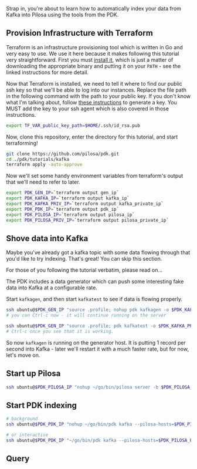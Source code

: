 Strap in, you're about to learn how to automatically index your data from Kafka into Pilosa using the tools from the PDK.

## Provision Infrastructure with Terraform

Terraform is an infrastructure provisioning tool which is written in Go and very easy to use. We use it here because it makes following this tutorial very straightforward. First you must [install it](https://www.terraform.io/intro/getting-started/install.html), which is just a matter of downloading the appropriate binary and putting it on your `PATH` - see the linked instructions for more detail.

Now that Terraform is installed, we need to tell it where to find our public ssh key so that we'll be able to log into our instances. Replace the file path in the following command with the path to your public key. If you don't know what I'm talking about, follow [these instructions](https://help.github.com/articles/generating-a-new-ssh-key-and-adding-it-to-the-ssh-agent/) to generate a key. You MUST add the key to your ssh agent which is also covered in those instructions.

```bash
export TF_VAR_public_key_path=$HOME/.ssh/id_rsa.pub
```

Now, clone this repository, enter the directory for this tutorial, and start terraforming! 

```bash
git clone https://github.com/pilosa/pdk.git
cd ./pdk/tutorials/kafka
terraform apply -auto-approve
```

Now we'll set some handy environment variables from terraform's output that
we'll need to refer to later.

```bash
export PDK_GEN_IP=`terraform output gen_ip`
export PDK_KAFKA_IP=`terraform output kafka_ip`
export PDK_KAFKA_PRIV_IP=`terraform output kafka_private_ip`
export PDK_PDK_IP=`terraform output pdk_ip`
export PDK_PILOSA_IP=`terraform output pilosa_ip`
export PDK_PILOSA_PRIV_IP=`terraform output pilosa_private_ip`
```

## Shove data into Kafka

Maybe you've already got a kafka topic with some data flowing through 
that you'd like to try indexing. 
That's great! You can skip this section.

For those of you following the tutorial verbatim, please read on...

The PDK includes a data generator which can push some interesting fake data into
Kafka at a configurable rate.

Start `kafkagen`, and then start `kafkatest` to see if data is flowing properly.

```bash
ssh ubuntu@$PDK_GEN_IP "source .profile; nohup pdk kafkagen -o $PDK_KAFKA_PRIV_IP:9092 2>&1 > gen.out &"
# you can Ctrl-c now - it will continue running on the server

ssh ubuntu@$PDK_GEN_IP "source .profile; pdk kafkatest -o $PDK_KAFKA_PRIV_IP:9092"
# Ctrl-c once you see that it is working. 
```

So now `kafkagen` is running on the generator host. It is putting 1 record per
second into Kafka - later we'll restart it with a much faster rate, but for now,
let's move on.

## Start up Pilosa

```bash
ssh ubuntu@$PDK_PILOSA_IP "nohup ~/go/bin/pilosa server -b $PDK_PILOSA_PRIV_IP:10101 --log-path=./pilosa.log 2> pilosa.out &"
```

## Start PDK indexing

```bash
# background
ssh ubuntu@$PDK_PDK_IP "nohup ~/go/bin/pdk kafka --pilosa-hosts=$PDK_PILOSA_PRIV_IP:10101 --hosts=$PDK_KAFKA_PRIV_IP:9092 -r '' 2> pdk.out"

# or interactive
ssh ubuntu@$PDK_PDK_IP "~/go/bin/pdk kafka --pilosa-hosts=$PDK_PILOSA_PRIV_IP:10101 --hosts=$PDK_KAFKA_PRIV_IP:9092 -r ''"
```

## Query
